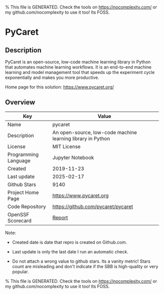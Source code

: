 
% This file is GENERATED. Check the tools on https://nocomplexity.com/ or my github.com/nocomplexity to use it too! Its FOSS. 

# PyCaret

## Description 

PyCaret is an open-source, low-code machine learning library in Python that automates machine learning workflows. It is an end-to-end machine learning and model management tool that speeds up the experiment cycle exponentially and makes you more productive.

Home page for this solution: https://www.pycaret.org/ 

## Overview 

| Key | Value |
| --- | --- |
| Name | pycaret |
| Description | An open-source, low-code machine learning library in Python |
| License | MIT License |
| Programming Language | Jupyter Notebook |
| Created | 2019-11-23 |
| Last update | 2025-02-17 |
| Github Stars | 9140 |
| Project Home Page | https://www.pycaret.org |
| Code Repository | https://github.com/pycaret/pycaret |
| OpenSSF Scorecard | [Report](https://securityscorecards.dev/viewer/?uri=github.com/pycaret/pycaret) |

Note:
 - Created date is date that repro is created on Github.com. 

- Last update is only the last date I run an automatic check. 

- Do not attach a wrong value to github stars. Its a vanity metric! Stars count are misleading and 
don't indicate if the SBB is high-quality or very popular.

% This file is GENERATED. Check the tools on https://nocomplexity.com/ or my github.com/nocomplexity to use it too! Its FOSS. 

